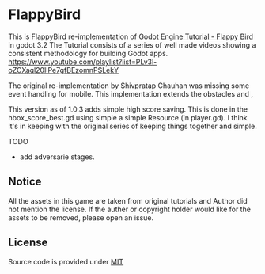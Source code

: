 # FlappyBird

This is FlappyBird re-implementation of [Godot Engine Tutorial - Flappy Bird](https://bitbucket.org/EdwardAngeles/godot-engine-tutorial-flappy-bird) in godot 3.2
The Tutorial consists of a series of well made videos showing a consistent methodology for building Godot apps. https://www.youtube.com/playlist?list=PLv3l-oZCXaql20IlPe7gfBEzomnPSLekY

The original re-implementation by  Shivpratap Chauhan was missing some event handling for mobile. This implementation extends the obstacles and ,

This version as of 1.0.3 adds simple high score saving. This is done in the hbox_score_best.gd using simple a simple Resource (in player.gd). I think it's in keeping with the original series of keeping things together and simple.

TODO 
- add adversarie stages.

## Notice
All the assets in this game are taken from original tutorials and Author did not mention the license. If the auther or copyright holder would like for the assets to be removed, please open an issue.

## License
Source code is provided under [MIT](https://choosealicense.com/licenses/mit/)
